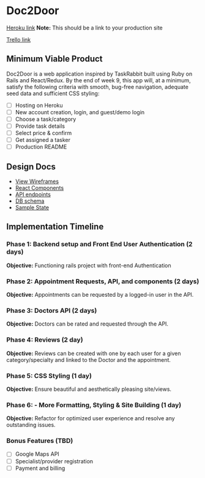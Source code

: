 # Doc2Door

[Heroku link][heroku] **Note:** This should be a link to your production site

[Trello link][trello]

[heroku]: http://www.herokuapp.com
[trello]: https://trello.com/b/ALgfuX0Q/freshernote

## Minimum Viable Product

Doc2Door is a web application inspired by TaskRabbit built using Ruby on Rails
and React/Redux. By the end of week 9, this app will, at a minimum, satisfy the
following criteria with smooth, bug-free navigation, adequate seed data and
sufficient CSS styling:

- [ ] Hosting on Heroku
- [ ] New account creation, login, and guest/demo login
- [ ] Choose a task/category
- [ ] Provide task details
- [ ] Select price & confirm
- [ ] Get assigned a tasker
- [ ] Production README

## Design Docs
* [View Wireframes][wireframes]
* [React Components][components]
* [API endpoints][api-endpoints]
* [DB schema][schema]
* [Sample State][sample-state]

[wireframes]: docs/wireframes
[components]: docs/component-hierarchy.md
[sample-state]: docs/sample-state.md
[api-endpoints]: docs/api-endpoints.md
[schema]: docs/schema.md

## Implementation Timeline

### Phase 1: Backend setup and Front End User Authentication (2 days)

**Objective:** Functioning rails project with front-end Authentication

### Phase 2: Appointment Requests, API, and components (2 days)

**Objective:** Appointments can be requested by a logged-in user in the API.

### Phase 3: Doctors API (2 days)

**Objective:** Doctors can be rated and requested through the API.

### Phase 4: Reviews (2 day)

**Objective:** Reviews can be created with one by each user for a
given category/specialty and linked to the Doctor and the appointment.

### Phase 5: CSS Styling (1 day)

**Objective:** Ensure beautiful and aesthetically pleasing site/views.

### Phase 6: - More Formatting, Styling & Site Building (1 day)

**Objective:** Refactor for optimized user experience and resolve
any outstanding issues.

### Bonus Features (TBD)
- [ ] Google Maps API
- [ ] Specialist/provider registration
- [ ] Payment and billing
